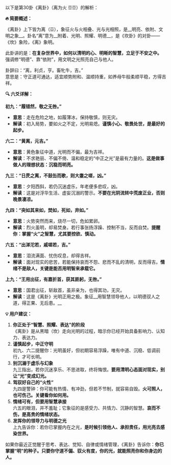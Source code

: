 以下是第30卦《离卦》（离为火 ☲☲）的解析：

__🔥 简要概述：__

《离卦》上下皆为离（☲），象征火与火相叠、光与光相照，是__明亮、依附、文明之象__。卦名“离”意为__附着、光明、照耀、明德__，是《坎卦》的对卦——《坎》象险，《离》象明。

此卦讲的是：__在复杂世界中，如何以清明的心、明晰的智慧，立足于不安之中。__  
强调修“明德”、靠“依附”，用文明之光照亮自己与他人。

卦辞曰：“离，利贞，亨。畜牝牛，吉。”  
意思是：守正道可通达，适宜顺势附和、温顺持重，如养母牛般柔顺平稳，方得吉祥。

__🔍 六爻详解：__

__初九：“履错然，敬之无咎。”__

- __意思__：走在危险之地，如履薄冰，保持敬慎，则无灾。
- __解读__：初入局势，要如火之不定，光明易熄。__谨慎小心、敬畏处世，是最好的起步。__

__六二：“黄离，元吉。”__

- __意思__：黄色象征中道，光明而不偏，最为吉祥。
- __解读__：不求艳丽、不偏不倚、温和稳定的“中正之光”是最有力量的。__这是做事做人的理想状态：沉稳而明亮。__

__九三：“日昃之离，不鼓缶而歌，则大耋之嗟，凶。”__

- __意思__：夕阳西斜，若仍沉迷虚乐，年老便多悲叹，凶。
- __解读__：这是对浮华生活、虚妄沉溺的警示。__不要在光阴流转中荒废正业，否则晚景凄凉。__

__九四：“突如其来如，焚如，死如，弃如。”__

- __意思__：火势突然而来，烧尽一切，危如累卵。
- __解读__：烈火虽明，却易焚身。若行事张扬浮躁、控制不当，反而自焚。__提醒你：掌握“火”之智慧，尤其要控欲、慎动。__

__六五：“出涕沱若，戚嗟若，吉。”__

- __意思__：泪流满面、忧伤叹息，却得吉祥。
- __解读__：面对现实的悲苦，若能保持哀而不怨、悲而不乱的清明，反而得吉。__情绪不是敌人，关键是能否用明智来承载它。__

__上九：“王用出征，有嘉折首，获其匪躬，无咎。”__

- __意思__：国君出征，斩敌首，虽非亲为，也得其功，无灾。
- __解读__：这是《离卦》光明正用之极。象征__用智慧领导他人，以明德驭人之道，得正果、无后患。__

__💡 用户建议：__

1. __你正处于“智慧、照耀、表达”的阶段__  
《离卦》是从黑暗（坎）走向光明的过程，暗示你已经开始具备影响力、认知力、表达力。
2. __谨慎起步，中正守明__  
初九、六二提醒你：光明虽好，但初期容易浮躁，唯有中道、沉稳、低调前行，才可长明。
3. __别沉溺于虚乐与幻象__  
九三指出，若你沉迷享乐、不思进取，终将悔恨。__要用清明心态面对现实，别让“光”变成幻光。__
4. __驾驭好自己的“火性”__  
九四是警钟：你可能有热情、有冲劲，但若不节制，就容易自毁。__火可照人，也可伤己。关键看你如何用。__
5. __情绪可有，但要用智慧承接__  
六五的眼泪，并不羞耻；它象征的是感受力、共情力、沉静的智慧。__哀而不伤，是高贵的情绪状态。__
6. __发挥你的领导力与明德之光__  
上九告诉你：若你已掌握内在之光，__是时候引领他人、承担责任，用光亮去感染世界。__

如果你最近正觉醒于思考、表达、觉知、自律或情绪管理，《离卦》告诉你：__你已掌握“明”的种子。只要你守道不偏、驭火有度，你的光，就能照亮你和你身边的人。__


